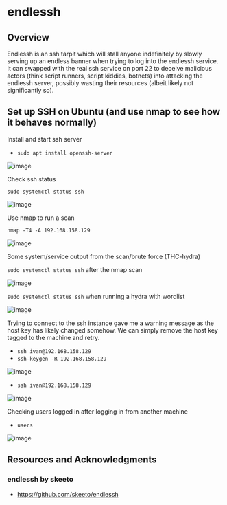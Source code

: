 # endlessh

## Overview

Endlessh is an ssh tarpit which will stall anyone indefinitely by slowly serving up an endless banner when trying to log into the endlessh service. It can swapped with the real ssh service on port 22 to deceive malicious actors (think script runners, script kiddies, botnets) into attacking the endlessh server, possibly wasting their resources (albeit likely not significantly so).

## Set up SSH on Ubuntu (and use nmap to see how it behaves normally)

Install and start ssh server

- `sudo apt install openssh-server`

![image](https://github.com/0venoven/endlessh/assets/51714567/3e278426-6cde-43aa-88be-678af1b0362f)

Check ssh status

`sudo systemctl status ssh`

![image](https://github.com/0venoven/endlessh/assets/51714567/306859a8-45a4-4312-9be1-9bfa4185c871)

Use nmap to run a scan

`nmap -T4 -A 192.168.158.129`

![image](https://github.com/0venoven/endlessh/assets/51714567/d83474ce-d48b-4c1b-9687-2feaa974bbb8)

Some system/service output from the scan/brute force (THC-hydra)

`sudo systemctl status ssh` after the nmap scan

![image](https://github.com/0venoven/endlessh/assets/51714567/615d160d-2f2f-45e7-b3ab-edf56c3f88f1)

`sudo systemctl status ssh` when running a hydra with wordlist

![image](https://github.com/0venoven/endlessh/assets/51714567/7170373b-05af-4854-87f3-d1f307ee4dd0)

Trying to connect to the ssh instance gave me a warning message as the host key has likely changed somehow. We can simply remove the host key tagged to the machine and retry.

- `ssh ivan@192.168.158.129`
- `ssh-keygen -R 192.168.158.129`

![image](https://github.com/0venoven/endlessh/assets/51714567/1144fa42-f9b4-412d-9c89-aabb3b5df4f9)

- `ssh ivan@192.168.158.129`

![image](https://github.com/0venoven/endlessh/assets/51714567/3da53e18-c8b4-41dd-a6e8-52bd56c083f7)

Checking users logged in after logging in from another machine

- `users`

![image](https://github.com/0venoven/endlessh/assets/51714567/e4c3252b-91e2-4017-ab2d-7c9ecba00d1f)

## Resources and Acknowledgments
### endlessh by skeeto
* https://github.com/skeeto/endlessh
